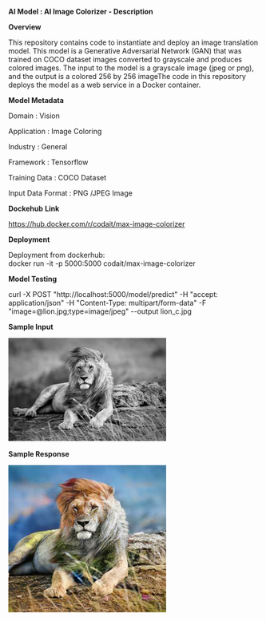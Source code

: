 
**AI Model : AI Image Colorizer - Description**

**Overview**

This repository contains code to instantiate and deploy an image translation model. This model is a Generative Adversarial Network (GAN) that was trained on COCO dataset images converted to grayscale and produces colored images. The input to the model is a grayscale image (jpeg or png), and the output is a colored 256 by 256 imageThe code in this repository deploys the model as a web service in a Docker container.

**Model Metadata**

Domain : Vision

Application : Image Coloring

Industry : General

Framework : Tensorflow

Training Data : COCO Dataset

Input Data Format : PNG /JPEG Image

**Dockehub** **Link**

https://hub.docker.com/r/codait/max-image-colorizer

**Deployment**

Deployment from dockerhub:  
docker run -it -p 5000:5000 codait/max-image-colorizer

**Model Testing**

curl -X POST "http://localhost:5000/model/predict" -H "accept: application/json" -H "Content-Type: multipart/form-data" -F "image=@lion.jpg;type=image/jpeg" --output lion\_c.jpg

**Sample Input**

![](ai-image-colorizer-description_files/image006.jpg)

**Sample Response**

![](ai-image-colorizer-description_files/image007.jpg)
